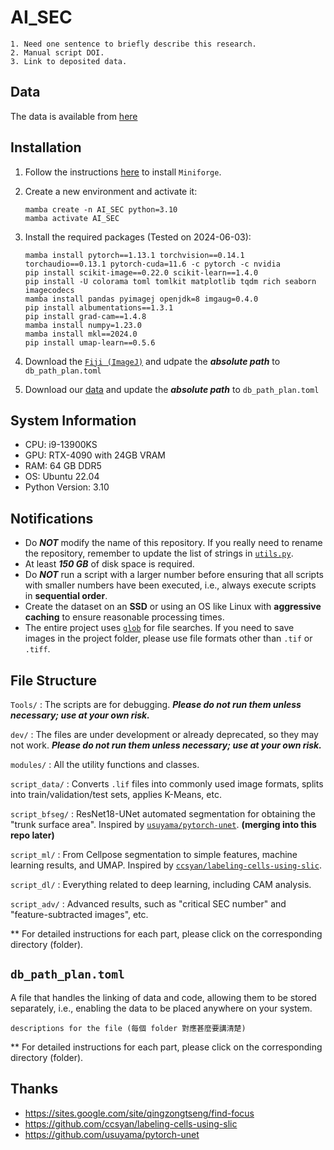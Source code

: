 # AI_SEC

```text
1. Need one sentence to briefly describe this research.
2. Manual script DOI.
3. Link to deposited data.
```

## Data

The data is available from [here][data_repo]

[data_repo]: https://data_repo

## Installation

1. Follow the instructions [here][miniforge-repo] to install `Miniforge`.
2. Create a new environment and activate it:

    ```shell
    mamba create -n AI_SEC python=3.10
    mamba activate AI_SEC
    ```

3. Install the required packages (Tested on 2024-06-03):

    ```shell
    mamba install pytorch==1.13.1 torchvision==0.14.1 torchaudio==0.13.1 pytorch-cuda=11.6 -c pytorch -c nvidia
    pip install scikit-image==0.22.0 scikit-learn==1.4.0
    pip install -U colorama toml tomlkit matplotlib tqdm rich seaborn imagecodecs
    mamba install pandas pyimagej openjdk=8 imgaug=0.4.0
    pip install albumentations==1.3.1
    pip install grad-cam==1.4.8
    mamba install numpy=1.23.0
    mamba install mkl==2024.0
    pip install umap-learn==0.5.6
    ```

4. Download the [`Fiji (ImageJ)`][fiji-dllink] and udpate the ***absolute path*** to `db_path_plan.toml`

5. Download our [data][data_repo] and update the ***absolute path*** to `db_path_plan.toml`

[miniforge-repo]: https://github.com/conda-forge/miniforge
[fiji-dllink]: https://imagej.net/software/fiji/

## System Information

- CPU: i9-13900KS
- GPU: RTX-4090 with 24GB VRAM
- RAM: 64 GB DDR5
- OS: Ubuntu 22.04
- Python Version: 3.10

## Notifications

- Do ***NOT*** modify the name of this repository. If you really need to rename the repository, remember to update the list of strings in [`utils.py`](modules/shared/utils.py#L58).
- At least ***150 GB*** of disk space is required.
- Do ***NOT*** run a script with a larger number before ensuring that all scripts with smaller numbers have been executed, i.e., always execute scripts in **sequential order**.
- Create the dataset on an **SSD** or using an OS like Linux with **aggressive caching** to ensure reasonable processing times.
- The entire project uses [`glob`](https://docs.python.org/3/library/pathlib.html#pathlib.Path.glob) for file searches. If you need to save images in the project folder, please use file formats other than `.tif` or `.tiff`.

## File Structure

`Tools/` : The scripts are for debugging. ***Please do not run them unless necessary; use at your own risk.***

`dev/` : The files are under development or already deprecated, so they may not work. ***Please do not run them unless necessary; use at your own risk.***

`modules/` : All the utility functions and classes.

`script_data/` : Converts `.lif` files into commonly used image formats, splits into train/validation/test sets, applies K-Means, etc.

`script_bfseg/` : ResNet18-UNet automated segmentation for obtaining the "trunk surface area". Inspired by [`usuyama/pytorch-unet`](https://github.com/usuyama/pytorch-unet). **(merging into this repo later)**

`script_ml/` : From Cellpose segmentation to simple features, machine learning results, and UMAP. Inspired by [`ccsyan/labeling-cells-using-slic`](https://github.com/ccsyan/labeling-cells-using-slic).

`script_dl/` : Everything related to deep learning, including CAM analysis.

`script_adv/` : Advanced results, such as "critical SEC number" and "feature-subtracted images", etc.

** For detailed instructions for each part, please click on the corresponding directory (folder).

## `db_path_plan.toml`

A file that handles the linking of data and code, allowing them to be stored separately, i.e., enabling the data to be placed anywhere on your system.

```text
descriptions for the file (每個 folder 對應甚麼要講清楚)
```

** For detailed instructions for each part, please click on the corresponding directory (folder).

## Thanks

- <https://sites.google.com/site/qingzongtseng/find-focus>
- <https://github.com/ccsyan/labeling-cells-using-slic>
- <https://github.com/usuyama/pytorch-unet>
